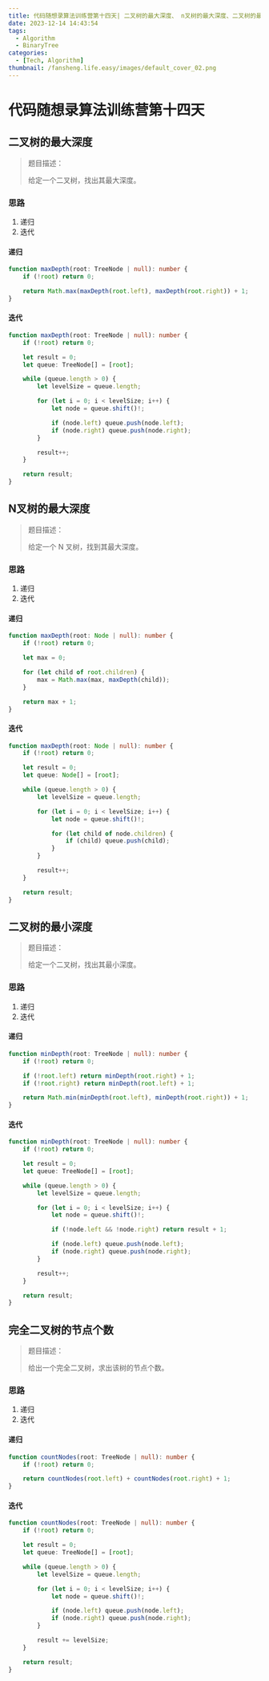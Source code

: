 ```yaml
---
title: 代码随想录算法训练营第十四天| 二叉树的最大深度、 n叉树的最大深度、二叉树的最小深度、完全二叉树的节点个数
date: 2023-12-14 14:43:54
tags:
  - Algorithm
  - BinaryTree
categories:
  - [Tech, Algorithm]
thumbnail: /fansheng.life.easy/images/default_cover_02.png
---
```


# 代码随想录算法训练营第十四天

## 二叉树的最大深度

> 题目描述：
> 
> 给定一个二叉树，找出其最大深度。

### 思路

1. 递归
2. 迭代

#### 递归

```typescript
function maxDepth(root: TreeNode | null): number {
	if (!root) return 0;

	return Math.max(maxDepth(root.left), maxDepth(root.right)) + 1;
}
```

#### 迭代

```typescript
function maxDepth(root: TreeNode | null): number {
	if (!root) return 0;

	let result = 0;
	let queue: TreeNode[] = [root];

	while (queue.length > 0) {
		let levelSize = queue.length;

		for (let i = 0; i < levelSize; i++) {
			let node = queue.shift()!;

			if (node.left) queue.push(node.left);
			if (node.right) queue.push(node.right);
		}

		result++;
	}

	return result;
}
```

## N叉树的最大深度

> 题目描述：
> 
> 给定一个 N 叉树，找到其最大深度。

### 思路

1. 递归
2. 迭代

#### 递归

```typescript
function maxDepth(root: Node | null): number {
	if (!root) return 0;

	let max = 0;

	for (let child of root.children) {
		max = Math.max(max, maxDepth(child));
	}

	return max + 1;
}
```

#### 迭代

```typescript
function maxDepth(root: Node | null): number {
	if (!root) return 0;

	let result = 0;
	let queue: Node[] = [root];

	while (queue.length > 0) {
		let levelSize = queue.length;

		for (let i = 0; i < levelSize; i++) {
			let node = queue.shift()!;

			for (let child of node.children) {
				if (child) queue.push(child);
			}
		}

		result++;
	}

	return result;
}
```

## 二叉树的最小深度

> 题目描述：
> 
> 给定一个二叉树，找出其最小深度。

### 思路

1. 递归
2. 迭代

#### 递归

```typescript
function minDepth(root: TreeNode | null): number {
	if (!root) return 0;

	if (!root.left) return minDepth(root.right) + 1;
	if (!root.right) return minDepth(root.left) + 1;

	return Math.min(minDepth(root.left), minDepth(root.right)) + 1;
}
```

#### 迭代

```typescript
function minDepth(root: TreeNode | null): number {
	if (!root) return 0;

	let result = 0;
	let queue: TreeNode[] = [root];

	while (queue.length > 0) {
		let levelSize = queue.length;

		for (let i = 0; i < levelSize; i++) {
			let node = queue.shift()!;

			if (!node.left && !node.right) return result + 1;

			if (node.left) queue.push(node.left);
			if (node.right) queue.push(node.right);
		}

		result++;
	}

	return result;
}
```

## 完全二叉树的节点个数

> 题目描述：
> 
> 给出一个完全二叉树，求出该树的节点个数。

### 思路

1. 递归
2. 迭代

#### 递归

```typescript
function countNodes(root: TreeNode | null): number {
	if (!root) return 0;

	return countNodes(root.left) + countNodes(root.right) + 1;
}
```

#### 迭代

```typescript
function countNodes(root: TreeNode | null): number {
	if (!root) return 0;

	let result = 0;
	let queue: TreeNode[] = [root];

	while (queue.length > 0) {
		let levelSize = queue.length;

		for (let i = 0; i < levelSize; i++) {
			let node = queue.shift()!;

			if (node.left) queue.push(node.left);
			if (node.right) queue.push(node.right);
		}

		result += levelSize;
	}

	return result;
}
```
